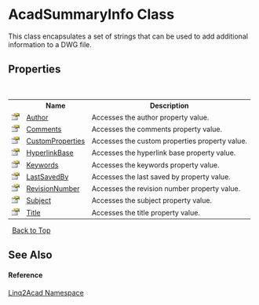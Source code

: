 # AcadSummaryInfo Class
 

This class encapsulates a set of strings that can be used to add additional information to a DWG file.


## Properties
&nbsp;<table><tr><th></th><th>Name</th><th>Description</th></tr><tr><td>![Public property](media/pubproperty.gif "Public property")</td><td><a href="P_Linq2Acad_AcadSummaryInfo_Author.md#AcadSummaryInfoAuthor-Property">Author</a></td><td>
Accesses the author property value.</td></tr><tr><td>![Public property](media/pubproperty.gif "Public property")</td><td><a href="P_Linq2Acad_AcadSummaryInfo_Comments.md#AcadSummaryInfoComments-Property">Comments</a></td><td>
Accesses the comments property value.</td></tr><tr><td>![Public property](media/pubproperty.gif "Public property")</td><td><a href="P_Linq2Acad_AcadSummaryInfo_CustomProperties.md#AcadSummaryInfoCustomProperties-Property">CustomProperties</a></td><td>
Accesses the custom properties property value.</td></tr><tr><td>![Public property](media/pubproperty.gif "Public property")</td><td><a href="P_Linq2Acad_AcadSummaryInfo_HyperlinkBase.md#AcadSummaryInfoHyperlinkBase-Property">HyperlinkBase</a></td><td>
Accesses the hyperlink base property value.</td></tr><tr><td>![Public property](media/pubproperty.gif "Public property")</td><td><a href="P_Linq2Acad_AcadSummaryInfo_Keywords.md#AcadSummaryInfoKeywords-Property">Keywords</a></td><td>
Accesses the keywords property value.</td></tr><tr><td>![Public property](media/pubproperty.gif "Public property")</td><td><a href="P_Linq2Acad_AcadSummaryInfo_LastSavedBy.md#AcadSummaryInfoLastSavedBy-Property">LastSavedBy</a></td><td>
Accesses the last saved by property value.</td></tr><tr><td>![Public property](media/pubproperty.gif "Public property")</td><td><a href="P_Linq2Acad_AcadSummaryInfo_RevisionNumber.md#AcadSummaryInfoRevisionNumber-Property">RevisionNumber</a></td><td>
Accesses the revision number property value.</td></tr><tr><td>![Public property](media/pubproperty.gif "Public property")</td><td><a href="P_Linq2Acad_AcadSummaryInfo_Subject.md#AcadSummaryInfoSubject-Property">Subject</a></td><td>
Accesses the subject property value.</td></tr><tr><td>![Public property](media/pubproperty.gif "Public property")</td><td><a href="P_Linq2Acad_AcadSummaryInfo_Title.md#AcadSummaryInfoTitle-Property">Title</a></td><td>
Accesses the title property value.</td></tr></table>&nbsp;
<a href="#acadsummaryinfo-class">Back to Top</a>

## See Also


#### Reference
<a href="N_Linq2Acad.md#Linq2Acad-Namespace">Linq2Acad Namespace</a><br />

